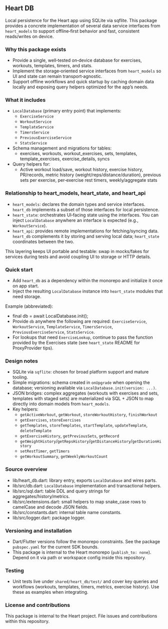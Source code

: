 ## Heart DB

Local persistence for the Heart app using SQLite via sqflite. This package provides a concrete implementation of several data service interfaces from `heart_models` to support offline‑first behavior and fast, consistent reads/writes on device.

### Why this package exists
- Provide a single, well‑tested on‑device database for exercises, workouts, templates, timers, and stats.
- Implement the storage‑oriented service interfaces from `heart_models` so UI and state can remain transport‑agnostic.
- Support offline workflows and quick startup by caching domain data locally and exposing query helpers optimized for the app’s needs.

### What it includes
- `LocalDatabase` (primary entry point) that implements:
  - `ExerciseService`
  - `WorkoutService`
  - `TemplateService`
  - `TimersService`
  - `PreviousExerciseService`
  - `StatsService`
- Schema management and migrations for tables:
  - exercises, workouts, workout_exercises, sets, templates, template_exercises, exercise_details, syncs
- Query helpers for:
  - Active workout load/save, workout history, exercise history, PR/records, metric history (weight/reps/distance/duration), previous sets per exercise, per‑exercise rest timers, weekly/aggregate stats

### Relationship to heart_models, heart_state, and heart_api
- `heart_models`: declares the domain types and service interfaces. `heart_db` implements a subset of those interfaces for local persistence.
- `heart_state`: orchestrates UI‑facing state using the interfaces. You can inject `LocalDatabase` anywhere an interface is expected (e.g., `WorkoutService`).
- `heart_api`: provides remote implementations for fetching/syncing data. `heart_db` complements it by storing and serving local data; `heart_state` coordinates between the two.

This layering keeps UI portable and testable: swap in mocks/fakes for services during tests and avoid coupling UI to storage or HTTP details.

### Quick start
- Add `heart_db` as a dependency within the monorepo and initialize it once on app start.
- Inject the resulting `LocalDatabase` instance into `heart_state` modules that need storage.

Example (abbreviated):
- final db = await LocalDatabase.init();
- Provide `db` anywhere the following are required: `ExerciseService`, `WorkoutService`, `TemplateService`, `TimersService`, `PreviousExerciseService`, `StatsService`.
- For lookups that need `ExerciseLookup`, continue to pass the function provided by the Exercises state (see `heart_state` README for ProxyProvider tips).

### Design notes
- SQLite via `sqflite`: chosen for broad platform support and mature tooling.
- Simple migrations: schema created in `onUpgrade` when opening the database; versioning available via `LocalDatabase.init(version: ...)`.
- JSON bridges: complex aggregates (workouts with exercises and sets, templates with staged sets) are materialized via SQL + JSON to map directly into domain models from `heart_models`.
- Key helpers:
  - `getActiveWorkout`, `getWorkout`, `storeWorkoutHistory`, `finishWorkout`
  - `getExercises`, `storeExercises`
  - `getTemplates`, `storeTemplates`, `startTemplate`, `updateTemplate`, `deleteTemplate`
  - `getExerciseHistory`, `getPreviousSets`, `getRecord`
  - `getWeightHistory`/`getRepsHistory`/`getDistanceHistory`/`getDurationHistory`
  - `setRestTimer`, `getTimers`
  - `getWorkoutSummary`, `getWeeklyWorkoutCount`

### Source overview
- lib/heart_db.dart: library entry, exports `LocalDatabase` and wires parts.
- lib/src/db.dart: `LocalDatabase` implementation and transactional helpers.
- lib/src/sql.dart: table DDL and query strings for aggregates/history/metrics.
- lib/src/extensions.dart: small helpers to map snake_case rows to camelCase and decode JSON fields.
- lib/src/constants.dart: internal table name constants.
- lib/src/logger.dart: package logger.

### Versioning and installation
- Dart/Flutter versions follow the monorepo constraints. See the package `pubspec.yaml` for the current SDK bounds.
- This package is internal to the Heart monorepo (`publish_to: none`). Depend on it via path or workspace config inside this repository.

### Testing
- Unit tests live under `shared/heart_db/test/` and cover key queries and workflows (workouts, templates, timers, metrics, exercise history). Use these as examples when integrating.

### License and contributions
This package is internal to the Heart project. File issues and contributions within this repository.
